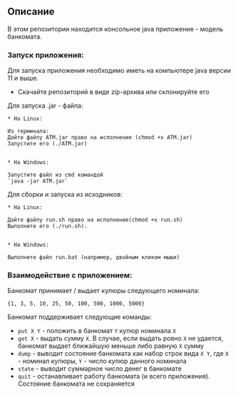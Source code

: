 ## Описание

В этом репозитории находится консольное java приложение - модель банкомата.

### Запуск приложения:
Для запуска приложения необходимо иметь на компьютере java версии 11 и выше.

* Скачайте репозиторий в виде zip-архива или склонируйте его


Для запуска .jar - файла:

    * На Linux:

    Из терминала:
    Дайте файлу ATM.jar право на исполнение (chmod +x ATM.jar)
    Запустите его (./ATM.jar)


    * На Windows:

    Запустите файл из cmd командой
    `java -jar ATM.jar`

Для сборки и запуска из исходников:

    * На Linux:
    
    Дайте файлу run.sh право на исполнение(chmod +x run.sh)
    Выполните его (./run.sh).


    * На Windows:
    
    Выполните файл run.bat (например, двойным кликом мыши)

### Взаимодействие с приложением:
Банкомат принимает / выдает купюры следующего номинала:

`{1, 3, 5, 10, 25, 50, 100, 500, 1000, 5000}`

Банкомат поддерживает следующие команды:
* `put X Y` - положить в банкомат `Y` купюр номинала `X`
* `get X` - выдать сумму `X`. В случае, если выдать ровно `X` не удается, банкомат выдает ближайшую меньше либо равную `X` сумму
* `dump` - выводит состояние банкомата как набор строк вида `X Y`, где `X` - номинал купюры, `Y` - число купюр данного номинала
* `state` - выводит суммарное число денег в банкомате
* `quit` - останавливает работу банкомата (и всего приложения). Состояние банкомата не сохраняется
